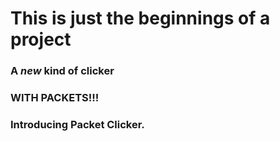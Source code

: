 # This is just the beginnings of a project
### A *new* kind of clicker
### WITH PACKETS!!!
### Introducing Packet Clicker.
